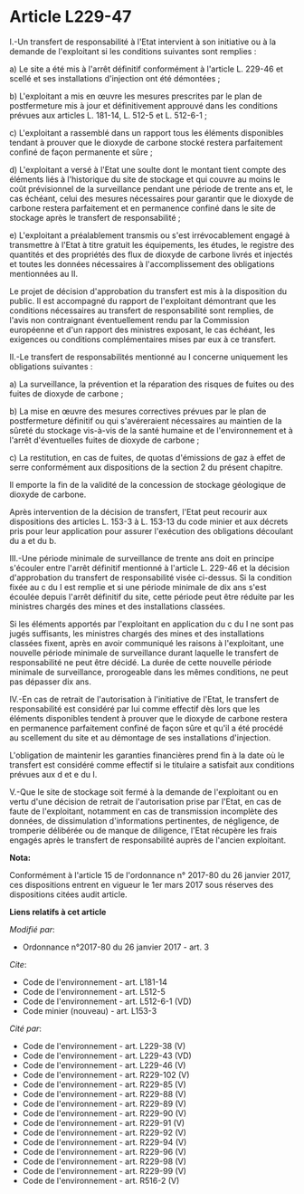 # Article L229-47

I.-Un transfert de responsabilité à l'Etat intervient à son initiative ou à la demande de l'exploitant si les conditions
suivantes sont remplies : 

a) Le site a été mis à l'arrêt définitif conformément à l'article L. 229-46 et scellé et ses installations d'injection ont
été démontées ; 

b) L'exploitant a mis en œuvre les mesures prescrites par le plan de postfermeture mis à jour et définitivement approuvé dans
les conditions prévues aux articles L. 181-14, L. 512-5 et L. 512-6-1 ; 

c) L'exploitant a rassemblé dans un rapport tous les éléments disponibles tendant à prouver que le dioxyde de carbone stocké
restera parfaitement confiné de façon permanente et sûre ; 

d) L'exploitant a versé à l'Etat une soulte dont le montant tient compte des éléments liés à l'historique du site de stockage
et qui couvre au moins le coût prévisionnel de la surveillance pendant une période de trente ans et, le cas échéant, celui
des mesures nécessaires pour garantir que le dioxyde de carbone restera parfaitement et en permanence confiné dans le site de
stockage après le transfert de responsabilité ; 

e) L'exploitant a préalablement transmis ou s'est irrévocablement engagé à transmettre à l'Etat à titre gratuit les
équipements, les études, le registre des quantités et des propriétés des flux de dioxyde de carbone livrés et injectés et
toutes les données nécessaires à l'accomplissement des obligations mentionnées au II. 

Le projet de décision d'approbation du transfert est mis à la disposition du public. Il est accompagné du rapport de
l'exploitant démontrant que les conditions nécessaires au transfert de responsabilité sont remplies, de l'avis non
contraignant éventuellement rendu par la Commission européenne et d'un rapport des ministres exposant, le cas échéant, les
exigences ou conditions complémentaires mises par eux à ce transfert. 

II.-Le transfert de responsabilités mentionné au I concerne uniquement les obligations suivantes : 

a) La surveillance, la prévention et la réparation des risques de fuites ou des fuites de dioxyde de carbone ; 

b) La mise en œuvre des mesures correctives prévues par le plan de postfermeture définitif ou qui s'avéreraient nécessaires
au maintien de la sûreté du stockage vis-à-vis de la santé humaine et de l'environnement et à l'arrêt d'éventuelles fuites de
dioxyde de carbone ; 

c) La restitution, en cas de fuites, de quotas d'émissions de gaz à effet de serre conformément aux dispositions de la
section 2 du présent chapitre. 

Il emporte la fin de la validité de la concession de stockage géologique de dioxyde de carbone. 

Après intervention de la décision de transfert, l'Etat peut recourir aux dispositions des articles L. 153-3 à L. 153-13 du
code minier et aux décrets pris pour leur application pour assurer l'exécution des obligations découlant du a et du b. 

III.-Une période minimale de surveillance de trente ans doit en principe s'écouler entre l'arrêt définitif mentionné à
l'article L. 229-46 et la décision d'approbation du transfert de responsabilité visée ci-dessus. Si la condition fixée au c
du I est remplie et si une période minimale de dix ans s'est écoulée depuis l'arrêt définitif du site, cette période peut
être réduite par les ministres chargés des mines et des installations classées. 

Si les éléments apportés par l'exploitant en application du c du I ne sont pas jugés suffisants, les ministres chargés des
mines et des installations classées fixent, après en avoir communiqué les raisons à l'exploitant, une nouvelle période
minimale de surveillance durant laquelle le transfert de responsabilité ne peut être décidé. La durée de cette nouvelle
période minimale de surveillance, prorogeable dans les mêmes conditions, ne peut pas dépasser dix ans. 

IV.-En cas de retrait de l'autorisation à l'initiative de l'Etat, le transfert de responsabilité est considéré par lui comme
effectif dès lors que les éléments disponibles tendent à prouver que le dioxyde de carbone restera en permanence parfaitement
confiné de façon sûre et qu'il a été procédé au scellement du site et au démontage de ses installations d'injection. 

L'obligation de maintenir les garanties financières prend fin à la date où le transfert est considéré comme effectif si le
titulaire a satisfait aux conditions prévues aux d et e du I. 

V.-Que le site de stockage soit fermé à la demande de l'exploitant ou en vertu d'une décision de retrait de l'autorisation
prise par l'Etat, en cas de faute de l'exploitant, notamment en cas de transmission incomplète des données, de dissimulation
d'informations pertinentes, de négligence, de tromperie délibérée ou de manque de diligence, l'Etat récupère les frais
engagés après le transfert de responsabilité auprès de l'ancien exploitant.

**Nota:**

Conformément à l'article 15 de l'ordonnance n° 2017-80 du 26 janvier 2017, ces dispositions entrent en vigueur le 1er mars
2017 sous réserves des dispositions citées audit article.

**Liens relatifs à cet article**

_Modifié par_:

  - Ordonnance n°2017-80 du 26 janvier 2017 - art. 3

_Cite_:

  - Code de l'environnement - art. L181-14
  - Code de l'environnement - art. L512-5
  - Code de l'environnement - art. L512-6-1 (VD)
  - Code minier (nouveau) - art. L153-3

_Cité par_:

  - Code de l'environnement - art. L229-38 (V)
  - Code de l'environnement - art. L229-43 (VD)
  - Code de l'environnement - art. L229-46 (V)
  - Code de l'environnement - art. R229-102 (V)
  - Code de l'environnement - art. R229-85 (V)
  - Code de l'environnement - art. R229-88 (V)
  - Code de l'environnement - art. R229-89 (V)
  - Code de l'environnement - art. R229-90 (V)
  - Code de l'environnement - art. R229-91 (V)
  - Code de l'environnement - art. R229-92 (V)
  - Code de l'environnement - art. R229-94 (V)
  - Code de l'environnement - art. R229-96 (V)
  - Code de l'environnement - art. R229-98 (V)
  - Code de l'environnement - art. R229-99 (V)
  - Code de l'environnement - art. R516-2 (V)
